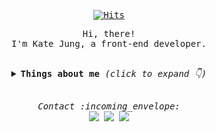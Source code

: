 <samp>
   <div align=center>
	
  [![Hits](https://hits.seeyoufarm.com/api/count/incr/badge.svg?url=https%3A%2F%2Fgithub.com%2Fkatej927&count_bg=%2379C83D&title_bg=%23555555&icon=&icon_color=%23E7E7E7&title=hits&edge_flat=false)](https://hits.seeyoufarm.com)
	
  </div>
  <p align="center">Hi, there!<br/>I'm Kate Jung, a front-end developer.</p>
<br>
<details align="center">
  <summary> 
    <b> Things about me </b> <i>(click to expand 👇)</i> 
  </summary>
  <hr/>
  <img align="right" src="https://github-readme-stats.vercel.app/api?username=katej927&show_icons=true">
  <p>
    <br/><br/>
    <b>⚡ Skills:</b>
    <br/>
    <br/>
      <span><img src="https://img.shields.io/badge/React-61DAFB?style=flat-square&logo=React&logoColor=black"/></span>
      <span><img src="https://img.shields.io/badge/Javascript-F7DF1E?style=flat-square&logo=Javascript&logoColor=black"/></span>
      <span><img src="https://img.shields.io/badge/HTML5-E34F26?style=flat-square&logo=HTML5&logoColor=white"/></span>
      <span><img src="https://img.shields.io/badge/CSS3-1572B6?style=flat-square&logo=CSS3&logoColor=white"/></span>
      <span><img src="https://img.shields.io/badge/Sass-CC6699?style=flat-square&logo=Sass&logoColor=white"/></span>
      <span><img src="https://img.shields.io/badge/styled-components-DB7093?style=flat-square&logo=styled-components&logoColor=white"/></span>
      <span><img src="https://img.shields.io/badge/Python-3776AB?style=flat-square&logo=Python&logoColor=white"/></span>
    <br/>
    <br/>
    <br/>
  </p>
<hr/>
</details>
<br>
<p align="center"> 
  <i> Contact :incoming_envelope: </i>
  <br/>
  <a href="https://github.com/katej927"><img src="https://img.shields.io/badge/Github-181717?style=flat-square&logo=Github&logoColor=white"/></a>
  <a href="https://velog.io/@katej927"><img src="https://img.shields.io/badge/Tech%20Blog-11B48A?style=flat-square&logo=Vimeo&logoColor=white&link=https://velog.io/@katej927" /></a>
  <a href="mailto:kmsun0720@naver.com"><img src="https://img.shields.io/badge/Gmail-D14836?style=flat-square&logo=Gmail&logoColor=white&link=kmsun0720@naver.com"/></a>
</p>
</samp>
